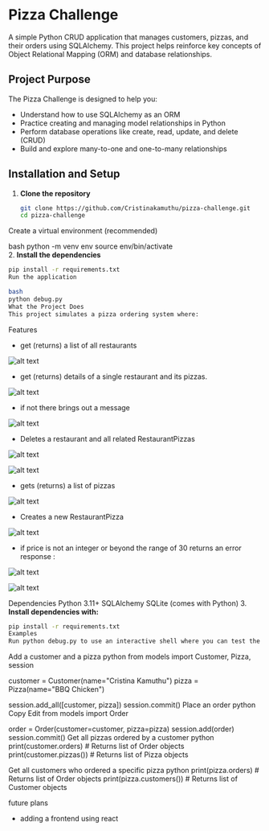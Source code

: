 # Pizza Challenge

A simple Python CRUD application that manages customers, pizzas, and their orders using SQLAlchemy. This project helps reinforce key concepts of Object Relational Mapping (ORM) and database relationships.

## Project Purpose

The Pizza Challenge is designed to help you:

- Understand how to use SQLAlchemy as an ORM
- Practice creating and managing model relationships in Python
- Perform database operations like create, read, update, and delete (CRUD)
- Build and explore many-to-one and one-to-many relationships

## Installation and Setup

1. **Clone the repository**

   ```bash
   git clone https://github.com/Cristinakamuthu/pizza-challenge.git
   cd pizza-challenge
Create a virtual environment (recommended)

bash
python -m venv env
source env/bin/activate   
2.  **Install the dependencies**

 ```bash
pip install -r requirements.txt
Run the application

bash
python debug.py
What the Project Does
This project simulates a pizza ordering system where:
```

Features
- get (returns) a list of all restaurants

![alt text](image-1.png)

- get (returns) details of a single restaurant and its pizzas.

![alt text](image-2.png)
 - if not there brings out a message

![alt text](image-3.png)

- Deletes a restaurant and all related RestaurantPizzas

![alt text](image-4.png)

![alt text](image-5.png)

-  gets (returns) a list of pizzas

![alt text](image-6.png)

- Creates a new RestaurantPizza

![alt text](image-7.png)

 - if price is not an integer or beyond the range of 30 returns an error response :

 ![alt text](image-8.png)

 ![alt text](image-9.png)

Dependencies
Python 3.11+
SQLAlchemy
SQLite (comes with Python)
 3.  **Install dependencies with:**

```bash
pip install -r requirements.txt
Examples
Run python debug.py to use an interactive shell where you can test the functionality.
```

Add a customer and a pizza
python
from models import Customer, Pizza, session

customer = Customer(name="Cristina Kamuthu")
pizza = Pizza(name="BBQ Chicken")

session.add_all([customer, pizza])
session.commit()
Place an order
python
Copy
Edit
from models import Order

order = Order(customer=customer, pizza=pizza)
session.add(order)
session.commit()
Get all pizzas ordered by a customer
python
print(customer.orders)       # Returns list of Order objects
print(customer.pizzas())     # Returns list of Pizza objects

Get all customers who ordered a specific pizza
python
print(pizza.orders)          # Returns list of Order objects
print(pizza.customers())     # Returns list of Customer objects



future plans
- adding a frontend using react 















